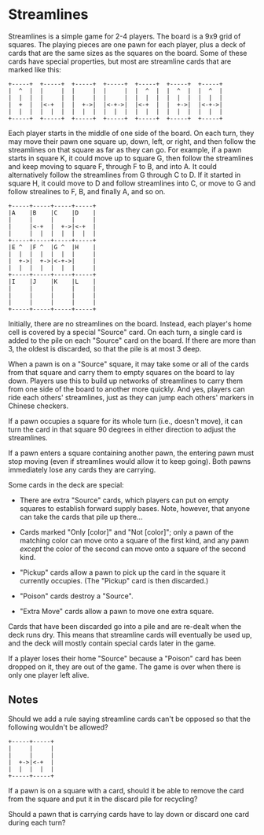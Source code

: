 Streamlines
===========

Streamlines is a simple game for 2-4 players.  The board is a 9x9 grid
of squares.  The playing pieces are one pawn for each player, plus a
deck of cards that are the same sizes as the squares on the board.
Some of these cards have special properties, but most are streamline
cards that are marked like this:

    +-----+  +-----+  +-----+  +-----+  +-----+  +-----+  +-----+
    |  ^  |  |     |  |     |  |     |  |  ^  |  |  ^  |  |  ^  |
    |  |  |  |     |  |     |  |     |  |  |  |  |  |  |  |  |  |
    |  +  |  |<-+  |  |  +->|  |<-+->|  |<-+  |  |  +->|  |<-+->|
    |  |  |  |  |  |  |  |  |  |  |  |  |  |  |  |  |  |  |  |  |
    +-----+  +-----+  +-----+  +-----+  +-----+  +-----+  +-----+

Each player starts in the middle of one side of the board.  On each
turn, they may move their pawn one square up, down, left, or right,
and then follow the streamlines on that square as far as they can go.
For example, if a pawn starts in square K, it could move up to square
G, then follow the streamlines and keep moving to square F, through F
to B, and into A.  It could alternatively follow the streamlines from
G through C to D.  If it started in square H, it could move to D and
follow streamlines into C, or move to G and follow strealines to F, B,
and finally A, and so on.

    +-----+-----+-----+-----+
    |A    |B    |C    |D    |
    |     |     |     |     |
    |     |<-+  |  +->|<-+  |
    |     |  |  |  |  |  |  |
    +-----+-----+-----+-----+
    |E ^  |F ^  |G ^  |H    |
    |  |  |  |  |  |  |     |
    |  +->|  +->|<-+->|     |
    |  |  |  |  |  |  |     |
    +-----+-----+-----+-----+
    |I    |J    |K    |L    |
    |     |     |     |     |
    |     |     |     |     |
    |     |     |     |     |
    +-----+-----+-----+-----+

Initially, there are no streamlines on the board.  Instead, each
player's home cell is covered by a special "Source" card.  On each
turn, a single card is added to the pile on each "Source" card on the
board.  If there are more than 3, the oldest is discarded, so that the
pile is at most 3 deep.

When a pawn is on a "Source" square, it may take some or all of the
cards from that square and carry them to empty squares on the board to
lay down. Players use this to build up networks of streamlines to
carry them from one side of the board to another more quickly.  And
yes, players can ride each others' streamlines, just as they can jump
each others' markers in Chinese checkers.

If a pawn occupies a square for its whole turn (i.e., doesn't move),
it can turn the card in that square 90 degrees in either direction to
adjust the streamlines.

If a pawn enters a square containing another pawn, the entering pawn
must stop moving (even if streamlines would allow it to keep going).
Both pawns immediately lose any cards they are carrying.

Some cards in the deck are special:

*   There are extra "Source" cards, which players can put on empty
    squares to establish forward supply bases.  Note, however, that
    anyone can take the cards that pile up there...

*   Cards marked "Only [color]" and "Not [color]"; only a pawn of the
    matching color can move onto a square of the first kind, and any
    pawn *except* the color of the second can move onto a square of the
    second kind.

*   "Pickup" cards allow a pawn to pick up the card in the square it
    currently occupies.  (The "Pickup" card is then discarded.)

*   "Poison" cards destroy a "Source".

*   "Extra Move" cards allow a pawn to move one extra square.

Cards that have been discarded go into a pile and are re-dealt when
the deck runs dry.  This means that streamline cards will eventually
be used up, and the deck will mostly contain special cards later in
the game.

If a player loses their home "Source" because a "Poison" card has been
dropped on it, they are out of the game.  The game is over when there
is only one player left alive.

Notes
-----

Should we add a rule saying streamline cards can't be opposed so that
the following wouldn't be allowed?

    +-----+-----+
    |     |     |
    |     |     |
    |  +->|<-+  |
    |  |  |  |  |
    +-----+-----+

If a pawn is on a square with a card, should it be able to remove the
card from the square and put it in the discard pile for recycling?

Should a pawn that is carrying cards have to lay down or discard one
card during each turn?
